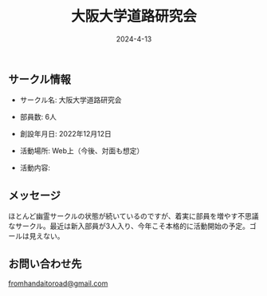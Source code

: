 ﻿---
title: '大阪大学道路研究会'
excerpt: ''
date: '2024-4-13'
iconImage: '/assets/013/icon.png'
coverImage: '/assets/013/cover.jpg'
ogImage:
  url: '/assets/013/icon.png'
tags:
  - 'サークル'
  - '活動中'
---

## サークル情報
- サークル名: 大阪大学道路研究会
- 部員数: 6人
- 創設年月日: 2022年12月12日
- 活動場所: Web上（今後、対面も想定）

- 活動内容:

## メッセージ
ほとんど幽霊サークルの状態が続いているのですが、着実に部員を増やす不思議なサークル。最近は新入部員が3人入り、今年こそ本格的に活動開始の予定。ゴールは見えない。

## お問い合わせ先
fromhandaitoroad@gmail.com  

